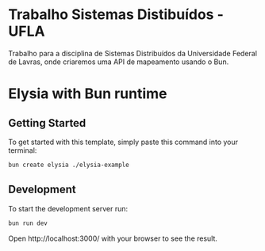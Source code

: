 # Trabalho Sistemas Distibuídos - UFLA
Trabalho para a disciplina de Sistemas Distribuídos da Universidade Federal de Lavras, onde criaremos uma API de mapeamento usando o Bun.

# Elysia with Bun runtime

## Getting Started
To get started with this template, simply paste this command into your terminal:
```bash
bun create elysia ./elysia-example
```

## Development
To start the development server run:
```bash
bun run dev
```
Open http://localhost:3000/ with your browser to see the result.